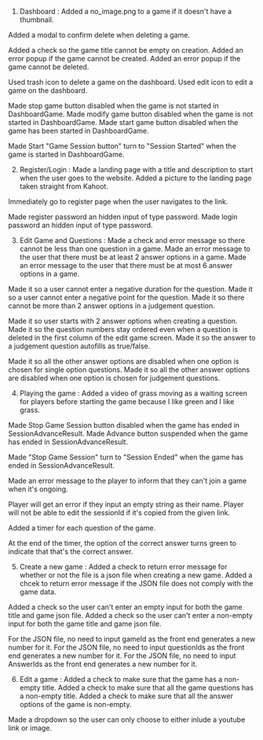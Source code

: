 1. Dashboard :
Added a no_image.png to a game if it doesn't have a thumbnail.

Added a modal to confirm delete when deleting a game.

Added a check so the game title cannot be empty on creation.
Added an error popup if the game cannot be created.
Added an error popup if the game cannot be deleted.

Used trash icon to delete a game on the dashboard.
Used edit icon to edit a game on the dashboard.

Made stop game button disabled when the game is not started in DashboardGame.
Made modify game button disabled when the game is not started in DashboardGame.
Made start game button disabled when the game has been started in DashboardGame.

Made Start "Game Session button" turn to "Session Started" when the game is started in DashboardGame.

2. Register/Login :
Made a landing page with a title and description to start when the user goes to the website.
Added a picture to the landing page taken straight from Kahoot.

Immediately go to register page when the user navigates to the link.

Made register password an hidden input of type password.
Made login password an hidden input of type password.

3. Edit Game and Questions :
Made a check and error message so there cannot be less than one question in a game.
Made an error message to the user that there must be at least 2 answer options in a game.
Made an error message to the user that there must be at most 6 answer options in a game.

Made it so a user cannot enter a negative duration for the question.
Made it so a user cannot enter a negative point for the question.
Made it so there cannot be more than 2 answer options in a judgement question.

Made it so user starts with 2 answer options when creating a question.
Made it so the question numbers stay ordered even when a question is deleted in the first column of the edit game screen.
Made it so the answer to a judgement question autofills as true/false.

Made it so all the other answer options are disabled when one option is chosen for single option questions.
Made it so all the other answer options are disabled when one option is chosen for judgement questions.

4. Playing the game :
Added a video of grass moving as a waiting screen for players before starting the game because I like green and I like grass.

Made Stop Game Session button disabled when the game has ended in SessionAdvanceResult.
Made Advance button suspended when the game has ended in SessionAdvanceResult.

Made "Stop Game Session" turn to "Session Ended" when the game has ended in SessionAdvanceResult.

Made an error message to the player to inform that they can't join a game when it's ongoing.

Player will get an error if they input an empty string as their name.
Player will not be able to edit the sessionId if it's copied from the given link.

Added a timer for each question of the game.

At the end of the timer, the option of the correct answer turns green to indicate that that's the correct answer.

5. Create a new game :
Added a check to return error message for whether or not the file is a json file when creating a new game.
Added a chcek to return error message if the JSON file does not comply with the game data.

Added a check so the user can't enter an empty input for both the game title and game json file.
Added a check so the user can't enter a non-empty input for both the game title and game json file.

For the JSON file, no need to input gameId as the front end generates a new number for it.
For the JSON file, no need to input questionIds as the front end generates a new number for it.
For the JSON file, no need to input AnswerIds as the front end generates a new number for it.

6. Edit a game :
Added a check to make sure that the game has a non-empty title.
Added a check to make sure that all the game questions has a non-empty title.
Added a check to make sure that all the answer options of the game is non-empty.

Made a dropdown so the user can only choose to either inlude a youtube link or image.

